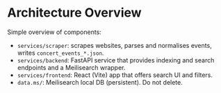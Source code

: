 # Architecture Overview

Simple overview of components:

- `services/scraper`: scrapes websites, parses and normalises events, writes `concert_events_*.json`.
- `services/backend`: FastAPI service that provides indexing and search endpoints and a Meilisearch wrapper.
- `services/frontend`: React (Vite) app that offers search UI and filters.
- `data.ms/`: Meilisearch local DB (persistent). Do not delete.
